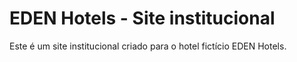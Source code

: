 # EDEN Hotels - Site institucional

Este é um site institucional criado para o hotel fictício EDEN Hotels.

